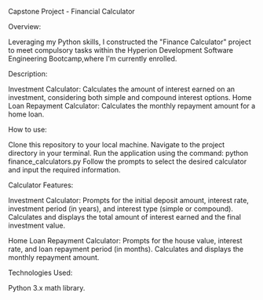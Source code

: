 Capstone Project - Financial Calculator



Overview:

Leveraging my Python skills, I constructed the "Finance Calculator" project to meet compulsory tasks within the Hyperion Development Software Engineering Bootcamp,where I'm currently enrolled.


Description:

Investment Calculator:
 Calculates the amount of interest earned on an investment, considering both simple and compound interest options.
Home Loan Repayment Calculator:
 Calculates the monthly repayment amount for a home loan.


How to use:

Clone this repository to your local machine.
Navigate to the project directory in your terminal.
Run the application using the command: python finance_calculators.py
Follow the prompts to select the desired calculator and input the required information.


Calculator Features:

Investment Calculator:
Prompts for the initial deposit amount, interest rate, investment period (in years), and interest type (simple or compound).
Calculates and displays the total amount of interest earned and the final investment value.

Home Loan Repayment Calculator:
Prompts for the house value, interest rate, and loan repayment period (in months).
Calculates and displays the monthly repayment amount.


Technologies Used:

Python 3.x
math library. 


